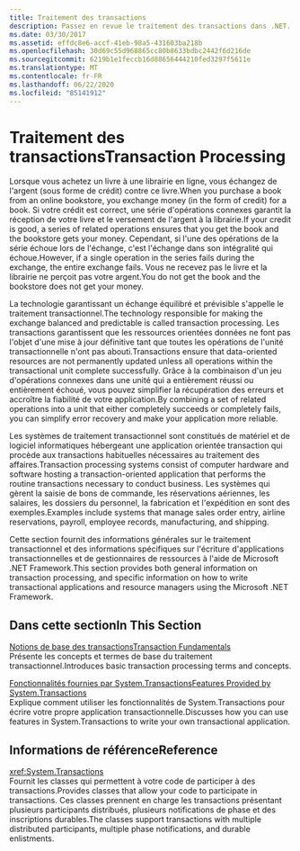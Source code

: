 ```yaml
---
title: Traitement des transactions
description: Passez en revue le traitement des transactions dans .NET. Les transactions garantissent que les ressources orientées données ne sont pas mises à jour de façon permanente, à moins que toutes les opérations soient terminées
ms.date: 03/30/2017
ms.assetid: effdc8e6-accf-41eb-98a5-431603ba218b
ms.openlocfilehash: 30d69c55d968865cc80b8633bdbc2442f6d216de
ms.sourcegitcommit: 6219b1e1feccb16d88656444210fed3297f5611e
ms.translationtype: MT
ms.contentlocale: fr-FR
ms.lasthandoff: 06/22/2020
ms.locfileid: "85141912"
---
```

# <a name="transaction-processing"></a><span data-ttu-id="4ec04-104">Traitement des transactions</span><span class="sxs-lookup"><span data-stu-id="4ec04-104">Transaction Processing</span></span>
<span data-ttu-id="4ec04-105">Lorsque vous achetez un livre à une librairie en ligne, vous échangez de l'argent (sous forme de crédit) contre ce livre.</span><span class="sxs-lookup"><span data-stu-id="4ec04-105">When you purchase a book from an online bookstore, you exchange money (in the form of credit) for a book.</span></span> <span data-ttu-id="4ec04-106">Si votre crédit est correct, une série d'opérations connexes garantit la réception de votre livre et le versement de l'argent à la librairie.</span><span class="sxs-lookup"><span data-stu-id="4ec04-106">If your credit is good, a series of related operations ensures that you get the book and the bookstore gets your money.</span></span> <span data-ttu-id="4ec04-107">Cependant, si l'une des opérations de la série échoue lors de l'échange, c'est l'échange dans son intégralité qui échoue.</span><span class="sxs-lookup"><span data-stu-id="4ec04-107">However, if a single operation in the series fails during the exchange, the entire exchange fails.</span></span> <span data-ttu-id="4ec04-108">Vous ne recevez pas le livre et la librairie ne perçoit pas votre argent.</span><span class="sxs-lookup"><span data-stu-id="4ec04-108">You do not get the book and the bookstore does not get your money.</span></span>  
  
 <span data-ttu-id="4ec04-109">La technologie garantissant un échange équilibré et prévisible s'appelle le traitement transactionnel.</span><span class="sxs-lookup"><span data-stu-id="4ec04-109">The technology responsible for making the exchange balanced and predictable is called transaction processing.</span></span> <span data-ttu-id="4ec04-110">Les transactions garantissent que les ressources orientées données ne font pas l'objet d'une mise à jour définitive tant que toutes les opérations de l'unité transactionnelle n'ont pas abouti.</span><span class="sxs-lookup"><span data-stu-id="4ec04-110">Transactions ensure that data-oriented resources are not permanently updated unless all operations within the transactional unit complete successfully.</span></span> <span data-ttu-id="4ec04-111">Grâce à la combinaison d'un jeu d'opérations connexes dans une unité qui a entièrement réussi ou entièrement échoué, vous pouvez simplifier la récupération des erreurs et accroître la fiabilité de votre application.</span><span class="sxs-lookup"><span data-stu-id="4ec04-111">By combining a set of related operations into a unit that either completely succeeds or completely fails, you can simplify error recovery and make your application more reliable.</span></span>  
  
 <span data-ttu-id="4ec04-112">Les systèmes de traitement transactionnel sont constitués de matériel et de logiciel informatiques hébergeant une application orientée transaction qui procède aux transactions habituelles nécessaires au traitement des affaires.</span><span class="sxs-lookup"><span data-stu-id="4ec04-112">Transaction processing systems consist of computer hardware and software hosting a transaction-oriented application that performs the routine transactions necessary to conduct business.</span></span> <span data-ttu-id="4ec04-113">Les systèmes qui gèrent la saisie de bons de commande, les réservations aériennes, les salaires, les dossiers du personnel, la fabrication et l'expédition en sont des exemples.</span><span class="sxs-lookup"><span data-stu-id="4ec04-113">Examples include systems that manage sales order entry, airline reservations, payroll, employee records, manufacturing, and shipping.</span></span>  
  
 <span data-ttu-id="4ec04-114">Cette section fournit des informations générales sur le traitement transactionnel et des informations spécifiques sur l'écriture d'applications transactionnelles et de gestionnaires de ressources à l'aide de Microsoft .NET Framework.</span><span class="sxs-lookup"><span data-stu-id="4ec04-114">This section provides both general information on transaction processing, and specific information on how to write transactional applications and resource managers using the Microsoft .NET Framework.</span></span>  
  
## <a name="in-this-section"></a><span data-ttu-id="4ec04-115">Dans cette section</span><span class="sxs-lookup"><span data-stu-id="4ec04-115">In This Section</span></span>  
 [<span data-ttu-id="4ec04-116">Notions de base des transactions</span><span class="sxs-lookup"><span data-stu-id="4ec04-116">Transaction Fundamentals</span></span>](transaction-fundamentals.md)  
 <span data-ttu-id="4ec04-117">Présente les concepts et termes de base du traitement transactionnel.</span><span class="sxs-lookup"><span data-stu-id="4ec04-117">Introduces basic transaction processing terms and concepts.</span></span>  
  
 [<span data-ttu-id="4ec04-118">Fonctionnalités fournies par System.Transactions</span><span class="sxs-lookup"><span data-stu-id="4ec04-118">Features Provided by System.Transactions</span></span>](features-provided-by-system-transactions.md)  
 <span data-ttu-id="4ec04-119">Explique comment utiliser les fonctionnalités de System.Transactions pour écrire votre propre application transactionnelle.</span><span class="sxs-lookup"><span data-stu-id="4ec04-119">Discusses how you can use features in System.Transactions to write your own transactional application.</span></span>  
  
## <a name="reference"></a><span data-ttu-id="4ec04-120">Informations de référence</span><span class="sxs-lookup"><span data-stu-id="4ec04-120">Reference</span></span>  
 <xref:System.Transactions>  
 <span data-ttu-id="4ec04-121">Fournit les classes qui permettent à votre code de participer à des transactions.</span><span class="sxs-lookup"><span data-stu-id="4ec04-121">Provides classes that allow your code to participate in transactions.</span></span> <span data-ttu-id="4ec04-122">Ces classes prennent en charge les transactions présentant plusieurs participants distribués, plusieurs notifications de phase et des inscriptions durables.</span><span class="sxs-lookup"><span data-stu-id="4ec04-122">The classes support transactions with multiple distributed participants, multiple phase notifications, and durable enlistments.</span></span>
